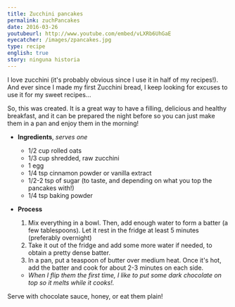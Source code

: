 ```yaml
---
title: Zucchini pancakes
permalink: zuchPancakes
date: 2016-03-26
youtubeurl: http://www.youtube.com/embed/vLXRb6UhGaE
eyecatcher: /images/zpancakes.jpg
type: recipe
english: true
story: ninguna historia
---
```


I love zucchini (it's probably obvious since I use it in half of my recipes!). And ever since I made my first Zucchini bread, I keep looking for excuses to use it for my sweet recipes...

So, this was created. It is a great way to have a filling, delicious and healthy breakfast, and it can be prepared the night before so you can just make them in a pan and enjoy them in the morning!

* **Ingredients**, _serves one_
  * 1/2 cup rolled oats
  * 1/3 cup shredded, raw zucchini
  * 1 egg
  * 1/4 tsp cinnamon powder or vanilla extract
  * 1/2-2 tsp of sugar (to taste, and depending on what you top the pancakes with!) 
  * 1/4 tsp baking powder


* **Process**
  1. Mix everything in a bowl. Then, add enough water to form a batter (a few tablespoons). Let it rest in the fridge at least 5 minutes (preferably overnight)
  2. Take it out of the fridge and add some more water if needed, to obtain a pretty dense batter.
  3. In a pan, put a teaspoon of butter over medium heat. Once it's hot, add the batter and cook for about 2-3 minutes on each side.
   - _When I flip them the first time, I like to put some dark chocolate on top so it melts while it cooks!._

Serve with chocolate sauce, honey, or eat them plain!


